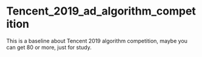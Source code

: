 # Tencent_2019_ad_algorithm_competition
This is a baseline about Tencent 2019 algorithm competition, maybe you can get 80 or more, just for study.
